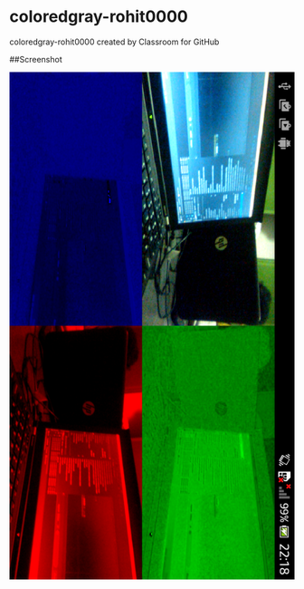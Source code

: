 # coloredgray-rohit0000
coloredgray-rohit0000 created by Classroom for GitHub

##Screenshot

![screenshot](Gray.png)
